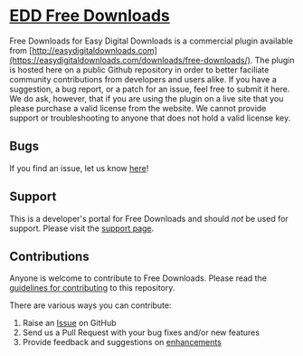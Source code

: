 # [EDD Free Downloads](https://easydigitaldownloads.com/downloads/free-downloads/) #

Free Downloads for Easy Digital Downloads is a commercial plugin available from [http://easydigitaldownloads.com](https://easydigitaldownloads.com/downloads/free-downloads/). The plugin is hosted here on a public Github repository in order to better faciliate community contributions from developers and users alike. If you have a suggestion, a bug report, or a patch for an issue, feel free to submit it here. We do ask, however, that if you are using the plugin on a live site that you please purchase a valid license from the website. We cannot provide support or troubleshooting to anyone that does not hold a valid license key.

## Bugs ##
If you find an issue, let us know [here](https://github.com/easydigitaldownloads/edd-free-downloads/issues?state=open)!

## Support ##
This is a developer's portal for Free Downloads and should _not_ be used for support. Please visit the [support page](https://easydigitaldownloads.com/support).

## Contributions ##
Anyone is welcome to contribute to Free Downloads. Please read the [guidelines for contributing](https://github.com/easydigitaldownloads/edd-free-downloads/blob/master/CONTRIBUTING.md) to this repository.

There are various ways you can contribute:

1. Raise an [Issue](https://github.com/easydigitaldownloads/edd-free-downloads/issues) on GitHub
2. Send us a Pull Request with your bug fixes and/or new features
3. Provide feedback and suggestions on [enhancements](https://github.com/easydigitaldownloads/edd-free-downloads/issues?direction=desc&labels=Enhancement&page=1&sort=created&state=open)
